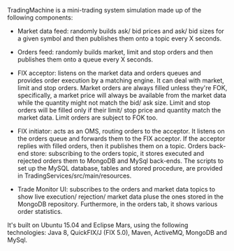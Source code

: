 TradingMachine is a mini-trading system simulation made up of the following components:

* Market data feed: randomly builds ask/ bid prices and ask/ bid sizes for a given symbol and then publishes them onto a topic every X seconds.

* Orders feed: randomly builds market, limit and stop orders and then publishes them onto a queue every X seconds.

* FIX acceptor: listens on the market data and orders queues and provides order execution by a matching engine. It can deal with market, limit and stop orders. Market orders are always filled unless they're FOK, specifically, a market price will always be available from the market data while the quantity might not match the bid/ ask size. Limit and stop orders will be filled only if their limit/ stop price and quantity match the market data. Limit orders are subject to FOK too.

* FIX initiator: acts as an OMS, routing orders to the acceptor. It listens on the orders queue and forwards them to the FIX acceptor. If the acceptor replies with filled orders, then it publishes them on a topic.
Orders back-end store: subscribing to the orders topic, it stores executed and rejected orders them to MongoDB and MySql back-ends. The scripts to set up the MySQL database, tables and stored procedure, are provided in TradingServices/src/main/resources.

* Trade Monitor UI: subscribes to the orders and market data topics to show live execution/ rejection/ market data pluse the ones stored in the MongoDB repository. Furthermore, in the orders tab, it shows various order statistics.

It's built on Ubuntu 15.04 and Eclipse Mars, using the following technologies: Java 8, QuickFIX/J (FIX 5.0), Maven, ActiveMQ, MongoDB and MySql.

